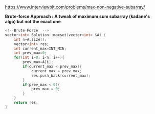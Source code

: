 https://www.interviewbit.com/problems/max-non-negative-subarray/

**Brute-force Approach : A tweak of maximum  sum subarray (kadane's algo) but not the exact one**

```cpp
<!--Brute-Force  -->
vector<int> Solution::maxset(vector<int> &A) {
    int n=A.size();
    vector<int> res;
    int current_max=INT_MIN;
    int prev_max=0;
    for(int i=0; i<n; i++){
        prev_max=A[i];
        if(current_max < prev_max){
            current_max = prev_max;
            res.push_back(current_max);
        }
        if(prev_max < 0){
            prev_max = 0;
        }
    }
    return res;
}
```
